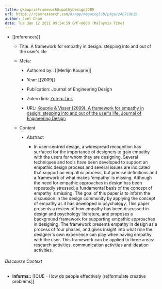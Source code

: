 ```yaml
---
title: @kouprieFrameworkEmpathyDesign2009
url: https://roamresearch.com/#/app/megacoglab/page/zAD7Cd6iS
author: Joel Chan
date: Tue Jan 12 2021 09:54:59 GMT+0800 (Malaysia Time)
---
```


- [[references]]

    - Title: A framework for empathy in design: stepping into and out of the user's life

    - Meta:

        - Authored by:: [[Merlijn Kouprie]]

        - Year: [[2009]]

        - Publication: Journal of Engineering Design

        - Zotero link: [Zotero Link](zotero://select/items/1_VVUZDFUX)

        - URL: [Kouprie & Visser (2009). A framework for empathy in design: stepping into and out of the user's life. Journal of Engineering Design](http://dx.doi.org/10.1080/09544820902875033)

    - Content

        - Abstract

            - In user-centred design, a widespread recognition has surfaced for the importance of designers to gain empathy with the users for whom they are designing. Several techniques and tools have been developed to support an empathic design process and several issues are indicated that support an empathic process, but precise definitions and a framework of what makes ‘empathy’ is missing. Although the need for empathic approaches in design has been repeatedly stressed, a fundamental basis of the concept of empathy is missing. The goal of this paper is to inform the discussion in the design community by applying the concept of empathy as it has developed in psychology. This paper presents a review of how empathy has been discussed in design and psychology literature, and proposes a background framework for supporting empathic approaches in designing. The framework presents empathy in design as a process of four phases, and gives insight into what role the designer's own experience can play when having empathy with the user. This framework can be applied to three areas: research activities, communication activities and ideation activities.

###### Discourse Context

- **Informs::** [[QUE - How do people effectively (re)formulate creative problems]]

